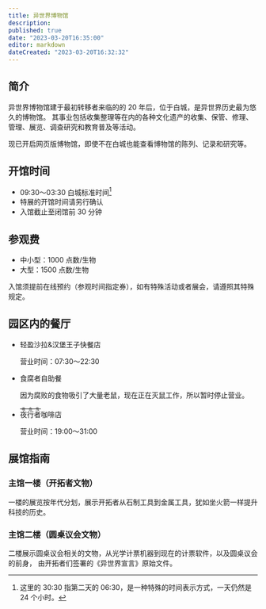```yaml
---
title: 异世界博物馆
description:
published: true
date: "2023-03-20T16:35:00"
editor: markdown
dateCreated: "2023-03-20T16:32:32"
---
```


## 简介

<!-- 此页面参考了大量东京国立博物馆的官网内容。
https://www.tnm.jp/modules/r_free_page/index.php?id=162&lang=en
-->

异世界博物馆建于最初转移者来临的的 20 年后，位于白城，是异世界历史最为悠久的博物馆。
其事业包括收集整理等在内的各种文化遗产的收集、保管、修理、管理、展览、调查研究和教育普及等活动。

现已开启网页版博物馆，即使不在白城也能查看博物馆的陈列、记录和研究等。

<!-- 待续内容：

## 交通示意图
-->

## 开馆时间

+   09:30～03:30 白城标准时间[^30time]
+   特展的开馆时间请另行确认
+   入馆截止至闭馆前 30 分钟

[^30time]: 这里的 30:30 指第二天的 06:30，是一种特殊的时间表示方式，一天仍然是 24 个小时。

## 参观费

+   中小型：1000 点数/生物
+   大型：1500 点数/生物

入馆须提前在线预约（参观时间指定券），如有特殊活动或者展会，请遵照其特殊规定。

## 园区内的餐厅

+   轻盈沙拉&汉堡王子快餐店

    营业时间：07:30～22:30

+   食腐者自助餐

    因为腐败的食物吸引了大量老鼠，现在正在灭鼠工作，所以暂时停止营业。

+   <ruby>夜行者<rp>(</rp><rt>~~吸血鬼~~</rt><rp>)</rp></ruby>咖啡店

    营业时间：19:00～31:00

## 展馆指南

### 主馆一楼（开拓者文物）

一楼的展览按年代分划，展示开拓者从石制工具到金属工具，犹如坐火箭一样提升科技的历史。

### 主馆二楼（圆桌议会文物）

二楼展示圆桌议会相关的文物，从光学计票机器到现在的计票软件，以及圆桌议会的前身，
由开拓者们签署的《异世界宣言》原始文件。
